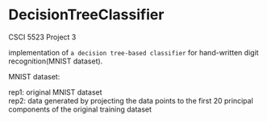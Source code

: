 # DecisionTreeClassifier
CSCI 5523 Project 3

implementation of `a decision tree-based classifier` for hand-written digit recognition(MNIST dataset).

MNIST dataset:

rep1: original MNIST dataset<br>
rep2: data generated by projecting the data points to the first 20 principal components of the original training dataset
